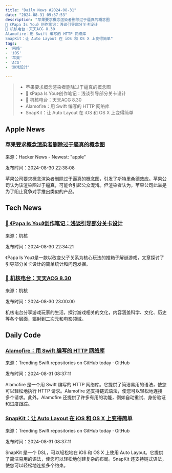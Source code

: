 ```yaml
---
title: "Daily News #2024-08-31"
date: "2024-08-31 09:37:53"
description: "苹果要求概念渲染者删除过于逼真的概念图
🌟 《Papa Is You》创作笔记：浅谈引导部分关卡设计
🌟 机核电台：天天ACG 8.30
Alamofire：用 Swift 编写的 HTTP 网络库
SnapKit：让 Auto Layout 在 iOS 和 OS X 上变得简单"
tags: 
- '网络'
- 'iOS'
- '苹果'
- 'ACG'
- '游戏设计'

---
```


> - 苹果要求概念渲染者删除过于逼真的概念图
> - 🌟 《Papa Is You》创作笔记：浅谈引导部分关卡设计
> - 🌟 机核电台：天天ACG 8.30
> - Alamofire：用 Swift 编写的 HTTP 网络库
> - SnapKit：让 Auto Layout 在 iOS 和 OS X 上变得简单

## Apple News

### [苹果要求概念渲染者删除过于逼真的概念图](https://www.techdirt.com/2024/08/29/streisand-effect-apple-gets-concept-renderer-to-take-down-concept-art-for-being-too-realistic/)

来源：Hacker News - Newest: "apple"

发布时间：2024-08-30 22:38:08

苹果公司要求概念渲染者删除过于逼真的概念图，引发了斯特里桑德效应。苹果公司认为该渲染图过于逼真，可能会引起公众混淆。但渲染者认为，苹果公司此举是为了阻止竞争对手推出类似的产品。

## Tech News

### [🌟 《Papa Is You》创作笔记：浅谈引导部分关卡设计](https://www.gcores.com/articles/187493)

来源：机核

发布时间：2024-08-30 22:34:21

《Papa Is You》是一款以改变父子关系为核心玩法的推箱子解谜游戏，文章探讨了引导部分关卡设计的简单统计和问题发掘。

### [🌟 机核电台：天天ACG 8.30](https://www.gcores.com/radios/187212)

来源：机核

发布时间：2024-08-30 23:00:00

机核电台分享游戏玩家的生活，探讨游戏相关的文化，内容涵盖科学、文化、历史等各个层面，辐射到二次元和电影领域。

## Daily Code

### [Alamofire：用 Swift 编写的 HTTP 网络库](https://github.com/Alamofire/Alamofire)

来源：Trending Swift repositories on GitHub today · GitHub

发布时间：2024-08-31 08:37:11

Alamofire 是一个用 Swift 编写的 HTTP 网络库。它提供了简洁易用的语法，使您可以轻松地执行 HTTP 请求。Alamofire 还支持链式语法，使您可以轻松地连接多个请求。此外，Alamofire 还提供了许多有用的功能，例如自动重试、身份验证和进度跟踪。

### [SnapKit：让 Auto Layout 在 iOS 和 OS X 上变得简单](https://github.com/SnapKit/SnapKit)

来源：Trending Swift repositories on GitHub today · GitHub

发布时间：2024-08-31 08:37:11

SnapKit 是一个 DSL，可以轻松地在 iOS 和 OS X 上使用 Auto Layout。它提供了简洁易用的语法，使您可以轻松地创建复杂的布局。SnapKit 还支持链式语法，使您可以轻松地连接多个约束。
